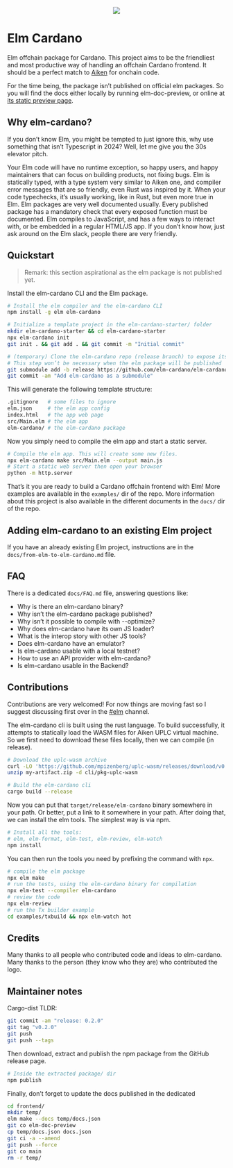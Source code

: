 <p align="center">
  <img src="https://github.com/user-attachments/assets/0cd24e14-12e9-4274-bc16-a4ad8daa47e4" />
</p>


# Elm Cardano

Elm offchain package for Cardano. This project aims to be the friendliest and
most productive way of handling an offchain Cardano frontend. It should be a
perfect match to [Aiken][aiken] for onchain code.

For the time being, the package isn’t published on official elm packages.
So you will find the docs either locally by running elm-doc-preview,
or online at [its static preview page][docs-preview].

[aiken]: https://aiken-lang.org/
[docs-preview]: https://elm-doc-preview.netlify.app/Cardano?repo=elm-cardano%2Felm-cardano&version=elm-doc-preview

## Why elm-cardano?

If you don’t know Elm, you might be tempted to just ignore this,
why use something that isn’t Typescript in 2024?
Well, let me give you the 30s elevator pitch.

Your Elm code will have no runtime exception, so happy users,
and happy maintainers that can focus on building products, not fixing bugs.
Elm is statically typed, with a type system very similar to Aiken one,
and compiler error messages that are so friendly, even Rust was inspired by it.
When your code typechecks, it’s usually working, like in Rust, but even more true in Elm.
Elm packages are very well documented usually.
Every published package has a mandatory check that every exposed function must be documented.
Elm compiles to JavaScript, and has a few ways to interact with,
or be embedded in a regular HTML/JS app.
If you don’t know how, just ask around on the Elm slack, people there are very friendly.

## Quickstart

> Remark: this section aspirational as the elm package is not published yet.

Install the elm-cardano CLI and the Elm package.

```sh
# Install the elm compiler and the elm-cardano CLI
npm install -g elm elm-cardano

# Initialize a template project in the elm-cardano-starter/ folder
mkdir elm-cardano-starter && cd elm-cardano-starter
npx elm-cardano init
git init . && git add . && git commit -m "Initial commit"

# (temporary) Clone the elm-cardano repo (release branch) to expose its elm modules
# This step won’t be necessary when the elm package will be published
git submodule add -b release https://github.com/elm-cardano/elm-cardano.git
git commit -am "Add elm-cardano as a submodule"
```

This will generate the following template structure:
```sh
.gitignore   # some files to ignore
elm.json     # the elm app config
index.html   # the app web page
src/Main.elm # the elm app
elm-cardano/ # the elm-cardano package
```

Now you simply need to compile the elm app and start a static server.
```sh
# Compile the elm app. This will create some new files.
npx elm-cardano make src/Main.elm --output main.js
# Start a static web server then open your browser
python -m http.server
```

That’s it you are ready to build a Cardano offchain frontend with Elm!
More examples are available in the `examples/` dir of the repo.
More information about this project is also available
in the different documents in the `docs/` dir of the repo.

## Adding elm-cardano to an existing Elm project

If you have an already existing Elm project,
instructions are in the `docs/from-elm-to-elm-cardano.md` file.

## FAQ

There is a dedicated `docs/FAQ.md` file, answering questions like:

- Why is there an elm-cardano binary?
- Why isn’t the elm-cardano package published?
- Why isn’t it possible to compile with --optimize?
- Why does elm-cardano have its own JS loader?
- What is the interop story with other JS tools?
- Does elm-cardano have an emulator?
- Is elm-cardano usable with a local testnet?
- How to use an API provider with elm-cardano?
- Is elm-cardano usable in the Backend?

## Contributions

Contributions are very welcomed! For now things are moving fast so I suggest
discussing first over in the
[#elm][elm-cardano-channel] channel.

[elm-cardano-channel]: https://discord.gg/UgXYyy9dHg

The elm-cardano cli is built using the rust language.
To build successfully, it attempts to statically load the WASM files for Aiken UPLC virtual machine.
So we first need to download these files locally, then we can compile (in release).
```sh
# Download the uplc-wasm archive
curl -LO 'https://github.com/mpizenberg/uplc-wasm/releases/download/v0.3.0/my-artifact.zip'
unzip my-artifact.zip -d cli/pkg-uplc-wasm

# Build the elm-cardano cli
cargo build --release
```

Now you can put that `target/release/elm-cardano` binary somewhere in your path.
Or better, put a link to it somewhere in your path.
After doing that, we can install the elm tools.
The simplest way is via npm.
```sh
# Install all the tools:
# elm, elm-format, elm-test, elm-review, elm-watch
npm install
```

You can then run the tools you need by prefixing the command with `npx`.

```sh
# compile the elm package
npx elm make
# run the tests, using the elm-cardano binary for compilation
npx elm-test --compiler elm-cardano
# review the code
npx elm-review
# run the Tx builder example
cd examples/txbuild && npx elm-watch hot
```

## Credits

Many thanks to all people who contributed code and ideas to elm-cardano.
Many thanks to the person (they know who they are) who contributed the logo.

## Maintainer notes

Cargo-dist TLDR:
```sh
git commit -am "release: 0.2.0"
git tag "v0.2.0"
git push
git push --tags
```

Then download, extract and publish the npm package from the GitHub release page.
```sh
# Inside the extracted package/ dir
npm publish
```

Finally, don’t forget to update the docs published in the dedicated
```sh
cd frontend/
mkdir temp/
elm make --docs temp/docs.json
git co elm-doc-preview
cp temp/docs.json docs.json
git ci -a --amend
git push --force
git co main
rm -r temp/
```
